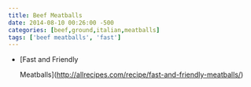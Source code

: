 ```yaml
---
title: Beef Meatballs
date: 2014-08-10 00:26:00 -500
categories: [beef,ground,italian,meatballs]
tags: ['beef meatballs', 'fast']
---
```


-   [Fast and Friendly

    Meatballs](http://allrecipes.com/recipe/fast-and-friendly-meatballs/)

